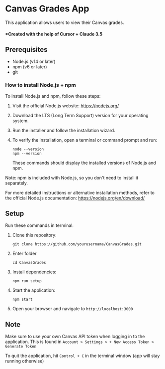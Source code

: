 # Canvas Grades App

This application allows users to view their Canvas grades. 
#### *Created with the help of Cursor + Claude 3.5 


## Prerequisites

- Node.js (v14 or later)
- npm (v6 or later)
- git

### How to install Node.js + npm
To install Node.js and npm, follow these steps:

1. Visit the official Node.js website: https://nodejs.org/

2. Download the LTS (Long Term Support) version for your operating system.

3. Run the installer and follow the installation wizard.

4. To verify the installation, open a terminal or command prompt and run:
   ```
   node --version
   npm --version
   ```

   These commands should display the installed versions of Node.js and npm.

Note: npm is included with Node.js, so you don't need to install it separately.

For more detailed instructions or alternative installation methods, refer to the official Node.js documentation: https://nodejs.org/en/download/


## Setup
Run these commands in terminal:

1. Clone this repository:
   ```
   git clone https://github.com/yourusername/CanvasGrades.git
   ```

2. Enter folder
   ```
   cd CanvasGrades
   ```

3. Install dependencies:
   ```
   npm run setup
   ```

4. Start the application:
   ```
   npm start
   ```

4. Open your browser and navigate to `http://localhost:3000`

## Note

Make sure to use your own Canvas API token when logging in to the application. This is found in `Account > Settings > + New Access Token > Generate Token`

To quit the application, hit `Control + C` in the terminal window (app will stay running otherwise)